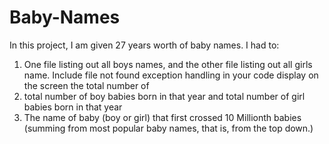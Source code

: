 # Baby-Names
In this project, I am given 27 years worth of baby names. I had to: 
1) One file listing out all boys names, and the other file listing out all girls name. Include file not found exception handling in your code 
display on the screen the total number of
2) total number of boy babies born in that year and total number of girl babies born in that year
3) The name of baby (boy or girl) that first crossed 10 Millionth babies (summing from most popular baby names, that is, from the top down.)


